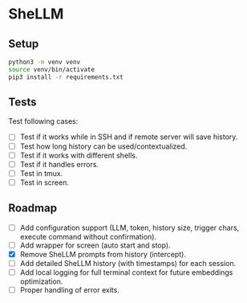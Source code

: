 # SheLLM

## Setup

```bash
python3 -m venv venv
source venv/bin/activate
pip3 install -r requirements.txt
```

## Tests

Test following cases:

- [ ] Test if it works while in SSH and if remote server will save history.
- [ ] Test how long history can be used/contextualized.
- [ ] Test if it works with different shells.
- [ ] Test if it handles errors.
- [ ] Test in tmux.
- [ ] Test in screen.

## Roadmap

- [ ] Add configuration support (LLM, token, history size, trigger chars, execute command without confirmation).
- [ ] Add wrapper for screen (auto start and stop).
- [x] Remove SheLLM prompts from history (intercept).
- [ ] Add detailed SheLLM history (with timestamps) for each session.
- [ ] Add local logging for full terminal context for future embeddings optimization.
- [ ] Proper handling of error exits.
